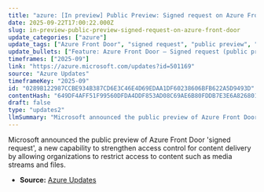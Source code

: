 ```yaml
---
title: "azure: [In preview] Public Preview: Signed request on Azure Front Door"
date: 2025-09-22T17:00:22.000Z
slug: in-preview-public-preview-signed-request-on-azure-front-door
update_categories: ["azure"]
update_tags: ["Azure Front Door", "signed request", "public preview", "access control", "content delivery"]
update_bullets: ["Feature: Azure Front Door — Signed request (public preview).", "Purpose: Enhance access control for content delivered through Front Door.", "Use cases mentioned: restricting access to media streams and files.", "Availability: Public preview — available to try before general availability.", "More info: Announcement page: https://azure.microsoft.com/updates?id=501169"]
timeframes: ["2025-09"]
link: "https://azure.microsoft.com/updates?id=501169"
source: "Azure Updates"
timeframeKey: "2025-09"
id: "0289B122987CCBE934B387CD6E3C46E4D69EDAA1DF60238606BFB622A5D9493D"
contentHash: "649DF4AFF51F99560DFDA4DDF853AD08C69AE6B80FDDB7E3E6A8268012A4BE81"
draft: false
type: "updates2"
llmSummary: "Microsoft announced the public preview of Azure Front Door 'signed request', a new capability to strengthen access control for content delivery by allowing organizations to restrict access to content such as media streams and files."
---
```


Microsoft announced the public preview of Azure Front Door 'signed request', a new capability to strengthen access control for content delivery by allowing organizations to restrict access to content such as media streams and files.

- **Source:** [Azure Updates](https://azure.microsoft.com/updates?id=501169)
